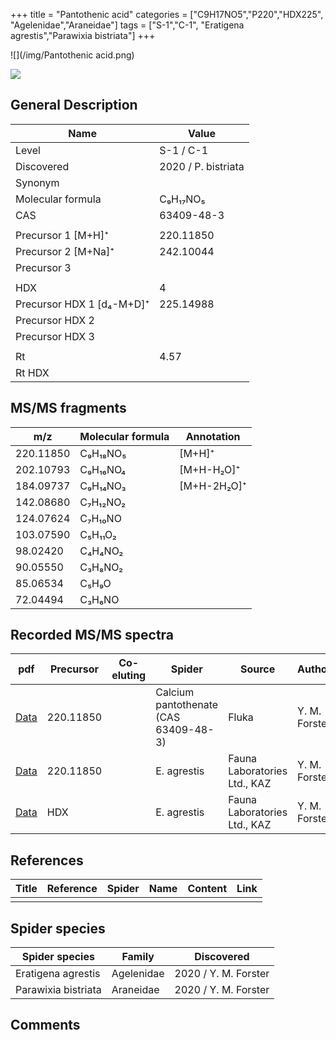 +++
title = "Pantothenic acid"
categories = ["C9H17NO5","P220","HDX225",
"Agelenidae","Araneidae"]
tags = ["S-1","C-1",
"Eratigena agrestis","Parawixia bistriata"]
+++

![](/img/Pantothenic acid.png)

![](/img_MSMS/220_Pantothenic_acid.png)

## General Description

| Name                      | Value               |
|---------------------------|---------------------|
| Level                     | S-1 / C-1           |
| Discovered                | 2020 / P. bistriata |
| Synonym                   |                     |
| Molecular formula         | C₉H₁₇NO₅            |
| CAS                       | 63409-48-3          |
|                           |                     |
| Precursor 1 [M+H]⁺        | 220.11850           |
| Precursor 2 [M+Na]⁺       | 242.10044           |
| Precursor 3               |                     |
|                           |                     |
| HDX                       | 4                   |
| Precursor HDX 1 [d₄-M+D]⁺ | 225.14988           |
| Precursor HDX 2           |                     |
| Precursor HDX 3           |                     |
|                           |                     |
| Rt                        | 4.57                |
| Rt HDX                    |                     |

## MS/MS fragments

| m/z       | Molecular formula | Annotation  |
|-----------|-------------------|-------------|
| 220.11850 | C₉H₁₈NO₅          | [M+H]⁺      |
| 202.10793 | C₉H₁₆NO₄          | [M+H-H₂O]⁺  |
| 184.09737 | C₉H₁₄NO₃          | [M+H-2H₂O]⁺ |
| 142.08680 | C₇H₁₂NO₂          |             |
| 124.07624 | C₇H₁₀NO           |             |
| 103.07590 | C₅H₁₁O₂           |             |
| 98.02420  | C₄H₄NO₂           |             |
| 90.05550  | C₃H₈NO₂           |             |
| 85.06534  | C₅H₉O             |             |
| 72.04494  | C₃H₆NO            |             |

## Recorded MS/MS spectra

| pdf                                                 | Precursor | Co-eluting | Spider                                | Source                       | Author        |
|-----------------------------------------------------|-----------|------------|---------------------------------------|------------------------------|---------------|
| [Data](/pdf/220_Pantothenic-acid_4-57.pdf)          | 220.11850 |            | Calcium pantothenate (CAS 63409-48-3) | Fluka                        | Y. M. Forster |
| [Data](/pdf/E-agrestis/220_Pantothenic-acid_Ea.pdf) | 220.11850 |            | E. agrestis                           | Fauna Laboratories Ltd., KAZ | Y. M. Forster |
| [Data](/pdf/E-agrestis/220_Pantothenic-acid_Ea_HDX.pdf) | HDX |            | E. agrestis                           | Fauna Laboratories Ltd., KAZ | Y. M. Forster |

## References

| Title | Reference | Spider | Name | Content | Link |
|-------|-----------|--------|------|---------|------|
|       |           |        |      |         |      |

## Spider species

| Spider species      | Family     | Discovered           |
|---------------------|------------|----------------------|
| Eratigena agrestis  | Agelenidae | 2020 / Y. M. Forster |
| Parawixia bistriata | Araneidae  | 2020 / Y. M. Forster |

## Comments